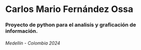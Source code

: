 # Carlos Mario Fernández Ossa
### Proyecto de python para el analisís y graficación de información.

###### Medellín - Colombia 2024
